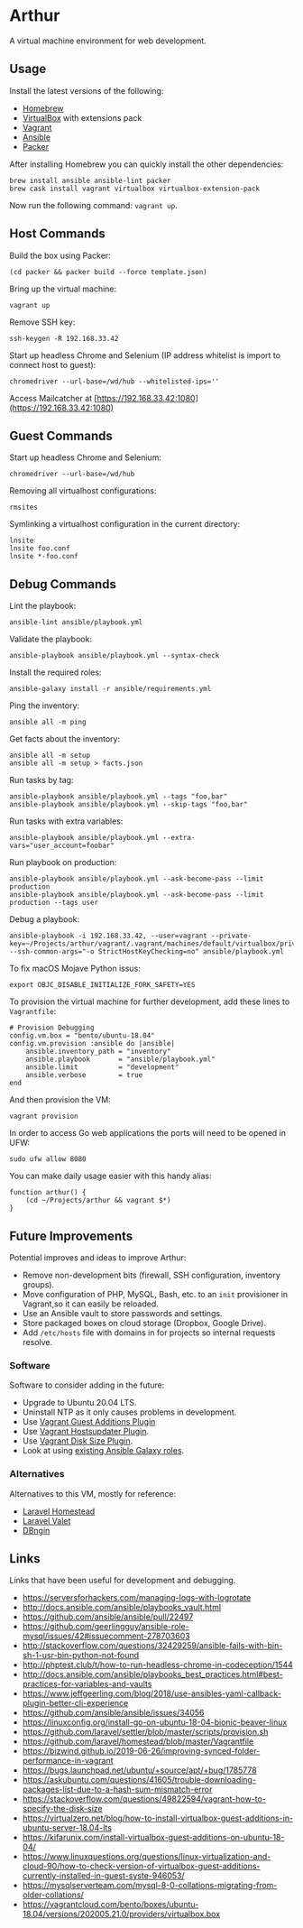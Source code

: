 # Arthur
A virtual machine environment for web development.

## Usage
Install the latest versions of the following:

- [Homebrew](http://brew.sh/)
- [VirtualBox](https://www.virtualbox.org/) with extensions pack
- [Vagrant](https://www.vagrantup.com/)
- [Ansible](https://www.ansible.com/)
- [Packer](packer.io/)

After installing Homebrew you can quickly install the other dependencies:
```
brew install ansible ansible-lint packer
brew cask install vagrant virtualbox virtualbox-extension-pack
```

Now run the following command: `vagrant up`.

## Host Commands
Build the box using Packer:
```
(cd packer && packer build --force template.json)
```

Bring up the virtual machine:
```
vagrant up
```

Remove SSH key:
```
ssh-keygen -R 192.168.33.42
```

Start up headless Chrome and Selenium (IP address whitelist is import to connect host to guest):
```
chromedriver --url-base=/wd/hub --whitelisted-ips=''
```

Access Mailcatcher at [https://192.168.33.42:1080](https://192.168.33.42:1080)

## Guest Commands
Start up headless Chrome and Selenium:
```
chromedriver --url-base=/wd/hub
```

Removing all virtualhost configurations:
```
rmsites
```

Symlinking a virtualhost configuration in the current directory:
```
lnsite
lnsite foo.conf
lnsite *-foo.conf
```

## Debug Commands
Lint the playbook:
```
ansible-lint ansible/playbook.yml
```

Validate the playbook:
```
ansible-playbook ansible/playbook.yml --syntax-check
```

Install the required roles:
```
ansible-galaxy install -r ansible/requirements.yml
```

Ping the inventory:
```
ansible all -m ping
```

Get facts about the inventory:
```
ansible all -m setup
ansible all -m setup > facts.json
```

Run tasks by tag:
```
ansible-playbook ansible/playbook.yml --tags "foo,bar"
ansible-playbook ansible/playbook.yml --skip-tags "foo,bar"
```

Run tasks with extra variables:
```
ansible-playbook ansible/playbook.yml --extra-vars="user_account=foobar"
```

Run playbook on production:
```
ansible-playbook ansible/playbook.yml --ask-become-pass --limit production
ansible-playbook ansible/playbook.yml --ask-become-pass --limit production --tags user
```

Debug a playbook:
```
ansible-playbook -i 192.168.33.42, --user=vagrant --private-key=~/Projects/arthur/vagrant/.vagrant/machines/default/virtualbox/private_key --ssh-common-args="-o StrictHostKeyChecking=no" ansible/playbook.yml
```

To fix macOS Mojave Python issus:
```
export OBJC_DISABLE_INITIALIZE_FORK_SAFETY=YES
```

To provision the virtual machine for further development, add these lines to `Vagrantfile`:
```
# Provision Debugging
config.vm.box = "bento/ubuntu-18.04"
config.vm.provision :ansible do |ansible|
    ansible.inventory_path = "inventory"
    ansible.playbook       = "ansible/playbook.yml"
    ansible.limit          = "development"
    ansible.verbose        = true
end
```

And then provision the VM:
```
vagrant provision
```

In order to access Go web applications the ports will need to be opened in UFW:
```
sudo ufw allow 8080
```

You can make daily usage easier with this handy alias: 
```
function arthur() {
    (cd ~/Projects/arthur && vagrant $*)
}
```

## Future Improvements
Potential improves and ideas to improve Arthur:
- Remove non-development bits (firewall, SSH configuration, inventory groups).
- Move configuration of PHP, MySQL, Bash, etc. to an `init` provisioner in Vagrant,so it can easily be reloaded.
- Use an Ansible vault to store passwords and settings.
- Store packaged boxes on cloud storage (Dropbox, Google Drive).
- Add `/etc/hosts` file with domains in for projects so internal requests resolve.

### Software
Software to consider adding in the future:
- Upgrade to Ubuntu 20.04 LTS.
- Uninstall NTP as it only causes problems in development.
- Use [Vagrant Guest Additions Plugin](https://github.com/dotless-de/vagrant-vbguest)
- Use [Vagrant Hostsupdater Plugin](https://github.com/cogitatio/vagrant-hostsupdater).
- Use [Vagrant Disk Size Plugin](https://github.com/sprotheroe/vagrant-disksize).
- Look at using [existing Ansible Galaxy roles](https://galaxy.ansible.com/geerlingguy).

### Alternatives
Alternatives to this VM, mostly for reference:
- [Laravel Homestead](https://laravel.com/docs/master/homestead)
- [Laravel Valet](https://laravel.com/docs/master/valet)
- [DBngin](https://dbngin.com/)

## Links
Links that have been useful for development and debugging. 
- https://serversforhackers.com/managing-logs-with-logrotate
- http://docs.ansible.com/ansible/playbooks_vault.html
- https://github.com/ansible/ansible/pull/22497
- https://github.com/geerlingguy/ansible-role-mysql/issues/42#issuecomment-278703603
- http://stackoverflow.com/questions/32429259/ansible-fails-with-bin-sh-1-usr-bin-python-not-found
- http://phptest.club/t/how-to-run-headless-chrome-in-codeception/1544
- http://docs.ansible.com/ansible/playbooks_best_practices.html#best-practices-for-variables-and-vaults
- https://www.jeffgeerling.com/blog/2018/use-ansibles-yaml-callback-plugin-better-cli-experience
- https://github.com/ansible/ansible/issues/34056
- https://linuxconfig.org/install-go-on-ubuntu-18-04-bionic-beaver-linux
- https://github.com/laravel/settler/blob/master/scripts/provision.sh
- https://github.com/laravel/homestead/blob/master/Vagrantfile
- https://bizwind.github.io/2019-06-26/improving-synced-folder-performance-in-vagrant
- https://bugs.launchpad.net/ubuntu/+source/apt/+bug/1785778
- https://askubuntu.com/questions/41605/trouble-downloading-packages-list-due-to-a-hash-sum-mismatch-error
- https://stackoverflow.com/questions/49822594/vagrant-how-to-specify-the-disk-size
- https://virtualzero.net/blog/how-to-install-virtualbox-guest-additions-in-ubuntu-server-18.04-lts
- https://kifarunix.com/install-virtualbox-guest-additions-on-ubuntu-18-04/
- https://www.linuxquestions.org/questions/linux-virtualization-and-cloud-90/how-to-check-version-of-virtualbox-guest-additions-currently-installed-in-guest-syste-946053/
- https://mysqlserverteam.com/mysql-8-0-collations-migrating-from-older-collations/
- https://vagrantcloud.com/bento/boxes/ubuntu-18.04/versions/202005.21.0/providers/virtualbox.box
